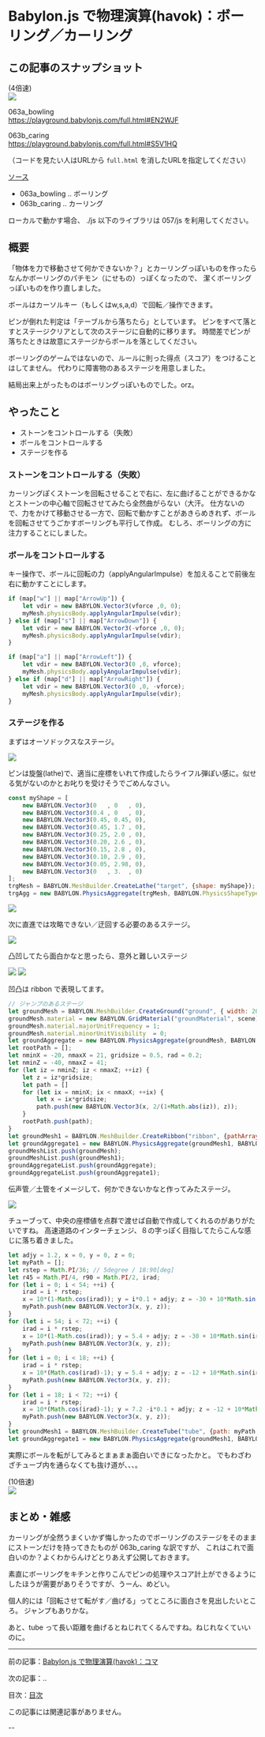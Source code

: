 # Babylon.js で物理演算(havok)：ボーリング／カーリング

## この記事のスナップショット

(4倍速)  
![](063/pic/063_ss_21_x4.gif)

063a_bowling  
https://playground.babylonjs.com/full.html#EN2WJF

063b_caring  
https://playground.babylonjs.com/full.html#S5V1HQ

（コードを見たい人はURLから `full.html` を消したURLを指定してください）

[ソース](063/)

  - 063a_bowling .. ボーリング
  - 063b_caring .. カーリング

ローカルで動かす場合、 ./js 以下のライブラリは 057/js を利用してください。


## 概要

「物体を力で移動させて何かできないか？」とカーリングっぽいものを作ったらなんかボーリングのパチモン（にせもの）っぽくなったので、
潔くボーリングっぽいものを作り直しました。

ボールはカーソルキー（もしくはw,s,a,d）で回転／操作できます。

ピンが倒れた判定は「テーブルから落ちたら」としています。
ピンをすべて落とすとステージクリアとして次のステージに自動的に移ります。
時間差でピンが落ちたときは故意にステージからボールを落としてください。

ボーリングのゲームではないので、ルールに則った得点（スコア）をつけることはしてません。
代わりに障害物のあるステージを用意しました。

結局出来上がったものはボーリングっぽいものでした。orz。

## やったこと

- ストーンをコントロールする（失敗）
- ボールをコントロールする
- ステージを作る


### ストーンをコントロールする（失敗）

カーリングぽくストーンを回転させることで右に、左に曲げることができるかなとストーンの中心軸で回転させてみたら全然曲がらない（大汗。
仕方ないので、力をかけて移動させる一方で、回転で動かすことがあきらめきれず、ボールを回転させてうごかすボーリングも平行して作成。
むしろ、ボーリングの方に注力することにしました。

### ボールをコントロールする

キー操作で、ボールに回転の力（applyAngularImpulse）を加えることで前後左右に動かすことにします。

```js
if (map["w"] || map["ArrowUp"]) {
    let vdir = new BABYLON.Vector3(vforce ,0, 0);
    myMesh.physicsBody.applyAngularImpulse(vdir);
} else if (map["s"] || map["ArrowDown"]) {
    let vdir = new BABYLON.Vector3(-vforce ,0, 0);
    myMesh.physicsBody.applyAngularImpulse(vdir);
}

if (map["a"] || map["ArrowLeft"]) {
    let vdir = new BABYLON.Vector3(0 ,0, vforce);
    myMesh.physicsBody.applyAngularImpulse(vdir);
} else if (map["d"] || map["ArrowRight"]) {
    let vdir = new BABYLON.Vector3(0 ,0, -vforce);
    myMesh.physicsBody.applyAngularImpulse(vdir);
}
```

### ステージを作る

まずはオーソドックスなステージ。

![](063/pic/063_ss_01.jpg)

ピンは旋盤(lathe)で、適当に座標をいれて作成したらライフル弾ぽい感に。似せる気がないのかとお叱りを受けそうでごめんなさい。

```js
const myShape = [
    new BABYLON.Vector3(0   , 0   , 0),
    new BABYLON.Vector3(0.4 , 0   , 0),
    new BABYLON.Vector3(0.45, 0.45, 0),
    new BABYLON.Vector3(0.45, 1.7 , 0),
    new BABYLON.Vector3(0.25, 2.0 , 0),
    new BABYLON.Vector3(0.20, 2.6 , 0),
    new BABYLON.Vector3(0.15, 2.8 , 0),
    new BABYLON.Vector3(0.10, 2.9 , 0),
    new BABYLON.Vector3(0.05, 2.98, 0),
    new BABYLON.Vector3(0   , 3.  , 0)
];
trgMesh = BABYLON.MeshBuilder.CreateLathe("target", {shape: myShape});
trgAgg = new BABYLON.PhysicsAggregate(trgMesh, BABYLON.PhysicsShapeType.CONVEX_HULL, { mass: 1, friction: 0.1, restitution:0.05}, scene);
```

![](063/pic/063_ss_11.jpg)


次に直進では攻略できない／迂回する必要のあるステージ。

![](063/pic/063_ss_02.jpg)

凸凹してたら面白かなと思ったら、意外と難しいステージ

![](063/pic/063_ss_03.jpg)
![](063/pic/063_ss_04.jpg)

凹凸は ribbon で表現してます。

```js
// ジャンプのあるステージ
let groundMesh = BABYLON.MeshBuilder.CreateGround("ground", { width: 20, height: 100 }, scene);
groundMesh.material = new BABYLON.GridMaterial("groundMaterial", scene);
groundMesh.material.majorUnitFrequency = 1;
groundMesh.material.minorUnitVisibility  = 0;
let groundAggregate = new BABYLON.PhysicsAggregate(groundMesh, BABYLON.PhysicsShapeType.BOX, { mass: 0, friction: 0.6, restitution:0.001}, scene);
let rootPath = [];
let nminX = -20, nmaxX = 21, gridsize = 0.5, rad = 0.2;
let nminZ = -40, nmaxZ = 41;
for (let iz = nminZ; iz < nmaxZ; ++iz) {
    let z = iz*gridsize;
    let path = []
    for (let ix = nminX; ix < nmaxX; ++ix) {
        let x = ix*gridsize;
        path.push(new BABYLON.Vector3(x, 2/(1+Math.abs(iz)), z));
    }
    rootPath.push(path);
}
let groundMesh1 = BABYLON.MeshBuilder.CreateRibbon("ribbon", {pathArray: rootPath, sideOrientation: BABYLON.Mesh.DOUBLESIDE});
let groundAggregate1 = new BABYLON.PhysicsAggregate(groundMesh1, BABYLON.PhysicsShapeType.MESH, { mass: 0, restitution:0.05}, scene);
groundMeshList.push(groundMesh);
groundMeshList.push(groundMesh1);
groundAggregateList.push(groundAggregate);
groundAggregateList.push(groundAggregate1);
```


伝声管／土管をイメージして、何かできないかなと作ってみたステージ。

![](063/pic/063_ss_05.jpg)

チューブって、中央の座標値を点群で渡せば自動で作成してくれるのがありがたいですね。
高速道路のインターチェンジ、８の字っぽく目指してたらこんな感じに落ち着きました。

```js
let adjy = 1.2, x = 0, y = 0, z = 0;
let myPath = [];
let rstep = Math.PI/36; // 5degree / 18:90[deg]
let r45 = Math.PI/4, r90 = Math.PI/2, irad;
for (let i = 0; i < 54; ++i) {
    irad = i * rstep;
    x = 10*(1-Math.cos(irad)); y = i*0.1 + adjy; z = -30 + 10*Math.sin(irad);
    myPath.push(new BABYLON.Vector3(x, y, z));
}
for (let i = 54; i < 72; ++i) {
    irad = i * rstep;
    x = 10*(1-Math.cos(irad)); y = 5.4 + adjy; z = -30 + 10*Math.sin(irad);
    myPath.push(new BABYLON.Vector3(x, y, z));
}
for (let i = 0; i < 18; ++i) {
    irad = i * rstep;
    x = 10*(Math.cos(irad)-1); y = 5.4 + adjy; z = -12 + 10*Math.sin(irad);
    myPath.push(new BABYLON.Vector3(x, y, z));
}
for (let i = 18; i < 72; ++i) {
    irad = i * rstep;
    x = 10*(Math.cos(irad)-1); y = 7.2 -i*0.1 + adjy; z = -12 + 10*Math.sin(irad);
    myPath.push(new BABYLON.Vector3(x, y, z));
}
let groundMesh1 = BABYLON.MeshBuilder.CreateTube("tube", {path: myPath, radius: 2, sideOrientation: BABYLON.Mesh.DOUBLESIDE, tessellation: 6}, scene);
let groundAggregate1 = new BABYLON.PhysicsAggregate(groundMesh1, BABYLON.PhysicsShapeType.MESH, { mass: 0.0, restitution:0.05}, scene);
```

実際にボールを転がしてみるとまぁまぁ面白いできになったかと。
でもわざわざチューブ内を通らなくても抜け道が、、、。

(10倍速)  
![](063/pic/063_ss_22_x10.gif)


## まとめ・雑感

カーリングが全然うまくいかず悔しかったのでボーリングのステージをそのままにストーンだけを持ってきたものが 063b_caring な訳ですが、
これはこれで面白いのか？よくわからんけどとりあえず公開しておきます。

素直にボーリングをキチンと作りこんでピンの処理やスコア計上ができるようにしたほうが需要がありそうですが、うーん、めどい。

個人的には「回転させて転がす／曲げる」ってところに面白さを見出したいところ。
ジャンプもありかな。

あと、tube って長い距離を曲げるとねじれてくるんですね。ねじれなくていいのに。

------------------------------------------------------------

前の記事：[Babylon.js で物理演算(havok)：コマ](062.md)

次の記事：..


目次：[目次](000.md)

この記事には関連記事がありません。


--